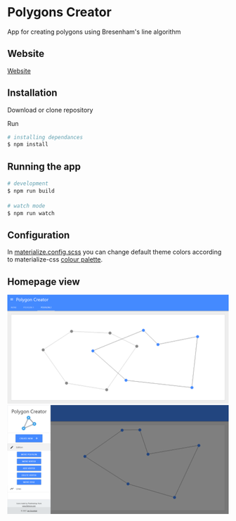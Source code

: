 # Polygons Creator

App for creating polygons using Bresenham's line algorithm

## Website

[Website](https://krupinskij.github.io/polygons-creator/)

## Installation

Download or clone repository

Run

```bash
# installing dependances
$ npm install
```

## Running the app

```bash
# development
$ npm run build

# watch mode
$ npm run watch
```

## Configuration

In [materialize.config.scss](./theme/materialize.config.scss) you can change default theme colors according to
materialize-css [colour palette](https://materializecss.com/color.html).

## Homepage view

![home page view](./screenshot_1.png) ![open sidenav view](./screenshot_2.png)
